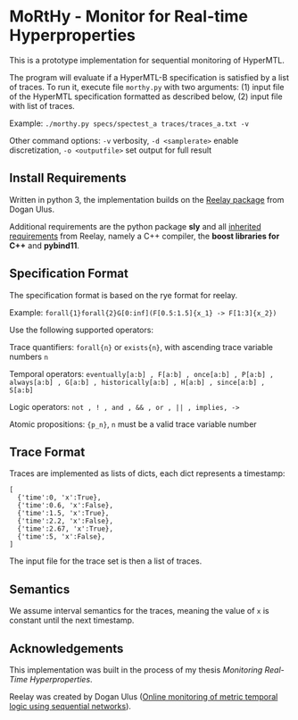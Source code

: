 # MoRtHy - Monitor for Real-time Hyperproperties

This is a prototype implementation for sequential monitoring of HyperMTL.

The program will evaluate if a HyperMTL-B specification is satisfied by a list of traces.
To run it, execute file `morthy.py` with two arguments: (1) input file of the HyperMTL specification formatted as described below, (2) input file with list of traces.

Example: `./morthy.py specs/spectest_a traces/traces_a.txt -v`

Other command options: `-v` verbosity, `-d <samplerate>` enable discretization, `-o <outputfile>` set output for full result

## Install Requirements

Written in python 3, the implementation builds on the [Reelay package](https://doganulus.github.io/reelay/) from Dogan Ulus.

Additional requirements are the python package **sly** and all [inherited requirements](https://doganulus.github.io/reelay/install/) from Reelay, namely a C++ compiler, the **boost libraries for C++** and **pybind11**.


## Specification Format

The specification format is based on the rye format for reelay.

Example:
`forall{1}forall{2}G[0:inf](F[0.5:1.5]{x_1} -> F[1:3]{x_2})`

Use the following supported operators:

Trace quantifiers: `forall{n}` or `exists{n}`, with ascending trace variable numbers `n`

Temporal operators: `eventually[a:b] , F[a:b] , once[a:b] , P[a:b] , always[a:b] , G[a:b] , historically[a:b] , H[a:b] , since[a:b] , S[a:b]`

Logic operators: `not , ! , and , && , or , || , implies, -> `

Atomic propositions: `{p_n}`, `n` must be a valid trace variable number

## Trace Format

Traces are implemented as lists of dicts, each dict represents a timestamp:

    [
      {'time':0, 'x':True},
      {'time':0.6, 'x':False},
      {'time':1.5, 'x':True},
      {'time':2.2, 'x':False},
      {'time':2.67, 'x':True},
      {'time':5, 'x':False},
    ]

The input file for the trace set is then a list of traces.

## Semantics

We assume interval semantics for the traces, meaning the value of `x` is constant until the next timestamp.

## Acknowledgements

This implementation was built in the process of my thesis *Monitoring Real-Time Hyperproperties*.

Reelay was created by Dogan Ulus ([Online monitoring of metric temporal logic using sequential networks](https://arxiv.org/abs/1901.00175)).
